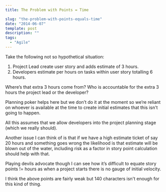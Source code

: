 ```yaml
---
title: The Problem with Points = Time

slug: "the-problem-with-points-equals-time"
date: "2014-06-07"
template: post
description: ""
tags:
  - "Agile"
---
```

Take the following not so hypothetical situation:

1. Project Lead create user story and adds estimate of 3 hours.
2. Developers estimate per hours on tasks within user story totalling 6 hours.

Where’s that extra 3 hours come from? Who is accountable for the extra 3 hours the project lead or the developer?

Planning poker helps here but we don’t do it at the moment so we’re reliant on whoever is available at the time to create initial estimates that this isn't going to happen.

All this assumes that we allow developers into the project planning stage (which we really should).

Another issue I can think of is that if we have a high estimate ticket of say 20 hours and something goes wrong the likelihood is that estimate will be blown out of the water, including risk as a factor in story point calculation should help with that.

Playing devils advocate though I can see how it’s difficult to equate story points != hours as when a project starts there is no gauge of initial velocity.

I think the above points are fairly weak but 140 characters isn't enough for this kind of thing.
